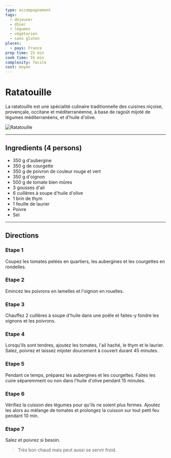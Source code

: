 ```yaml
---
type: accompagnement
tags:
  - déjeuner
  - dîner
  - légumes
  - végétarien
  - sans gluten
places:
  - pays: France
prep time: 25 min
cook time: 55 min
complexity: facile
cost: moyen
---
```


# Ratatouille

La ratatouille est une spécialité culinaire traditionnelle des cuisines niçoise, provençale, occitane et méditerranéenne, à base de ragoût mijoté de légumes méditerranéens, et d'huile d'olive.

![Ratatouille](https://bdav24.github.io/recipes/img/france/ratatouille.jpg)

---

## Ingredients (4 persons)

- 350 g d'aubergine
- 350 g de courgette
- 350 g de poivron de couleur rouge et vert
- 350 g d'oignon
- 500 g de tomate bien mûres
- 3 gousses d'ail
- 6 cuillères à soupe d'huile d'olive
- 1 brin de thym
- 1 feuille de laurier
- Poivre
- Sel

---

## Directions

### Etape 1

Coupez les tomates pelées en quartiers, les aubergines et les courgettes en rondelles.

### Etape 2

Emincez les poivrons en lamelles et l'oignon en rouelles.

### Etape 3

Chauffez 2 cuillères à soupe d'huile dans une poêle et faites-y fondre les oignons et les poivrons.

### Etape 4

Lorsqu'ils sont tendres, ajoutez les tomates, l'ail haché, le thym et le laurier.
Salez, poivrez et laissez mijoter doucement à couvert durant 45 minutes.

### Etape 5

Pendant ce temps, préparez les aubergines et les courgettes. Faites les cuire séparemment ou non dans l'huile d'olive pendant 15 minutes.

### Etape 6

Vérifiez la cuisson des légumes pour qu'ils ne soient plus fermes. Ajoutez les alors au mélange de tomates et prolongez la cuisson sur tout petit feu pendant 10 min.

### Etape 7

Salez et poivrez si besoin.

> Très bon chaud mais peut aussi se servir froid.
